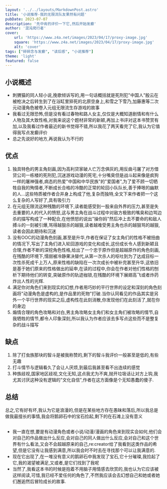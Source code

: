 ```yaml
---
layout: '../../layouts/MarkdownPost.astro'
title: '小说推荐-我的无限流队友果然有问题'
pubDate: 2023-07-07
description: '先中肯的评价一下它,然后开始发癫'
author: '混沌爬行者'
cover:
    url: 'https://www.z4a.net/images/2023/04/17/proxy-image.jpg'
    square: 'https://www.z4a.net/images/2023/04/17/proxy-image.jpg'
    alt: 'cover'
tags: ["碎碎念与发癫", "读后感", "小说推荐"]
theme: 'light'
featured: false
---
```


## 小说概述
- 刺猬猫的同人轻小说,挽歌倾诉写的,用一句话概括就是死刑犯"中国人"殷云在被枪决之后转生到了在浴缸里猝死的北原空身上,和雪之下雪乃,加藤惠等二次元动漫角色被卷入元组无限流生存游戏的故事
- 我看过无限恐怖,但是没有看过春物和路人女主,仅仅是大概知道剧情和有什么人物及其大致性格,对我来说这个题材非常的新颖,再加上书评对这本书赞赏有加,以及我看过作者最近的新书觉得不错,所以我花了两天看完了它,我认为它值得我写点发癫评价
- 总之先说好的地方,再说我认为不行的
## 优点
1. 独具特色的男主角刻画,因为高利贷家破人亡万念俱灰的,用反曲弓屠了对方借贷公司一栋楼的死刑犯,沉迷游戏动漫的死宅,十分嘴臭但是战斗起来像是疯狗一样的屠神强者,病态的热爱"中国和中华民族"的"爱国者",为了爱不顾一切牺牲自我的殉情者,不断成长合格的冷酷的正常的轮回小队队长,善于捧哏的幽默的人...这些特质被作者合并身上构成了他,复杂而独特,全文下来作者把一个这么复杂的人写好了,具有吸引力
2. 在元组无限流这种残酷的环境下,读者能感受到一股来自外界的压力,甚至是失去重要的人的代入的愤怒,这与男主角在战斗过程中对敌方极致的嘴臭和边骂边杀的描写构成了一种配合,在他愤怒的说出"操你妈"然后冲上去不要命的和敌人搏斗的一刻被引爆,骂得越狠杀的越狠,读者越难受男主角也杀的越狠骂的越狠,读者会因此期待和沉迷
3. 没有OOC的动漫角色刻画,甚至是升华,作者在保证了女主角们的性格不被扭曲的情况下,写出了主角们进入轮回游戏的变化和成长,这份成长令人感到新颖且合理,作者不断的深挖角色性格,给出了一个忠于原作但是超越原作的角色刻画,在残酷的环境下,懦弱被冷静果决替代,从第一次杀人的呕吐到为了达成目标一次性杀死成千上万人,原来性格的缺陷在一次次成长中被补完甚至升华,这依旧是基于她们原来的性格做出的延申,在读的过程中,你会在作者对他们性格的刨析下期待他们的转变,突破原作的轨迹枷锁,在残酷的环境下展翅高飞或者炸药炸出人性的光辉.
3. 满足你对角色们来到现实的幻想,作者用巧妙的平行世界的设定和深刻的角色刻画将"动漫角色是虚构的,是作品里的死物"打破.当你认同看见的作品其实是另外一个平行世界的现实之后,虚构性在此刻消散,你发现他们在此刻活了,就在你的身边
4. 煽情合理的角色攻略和对白,男主角攻略女主角们和女主角们被攻略的情节,自我牺牲的情节,都令人印象深刻,所以我认为作者应该去多写点这些而不是整复杂的战斗描写
## 缺点
1. 除了打虫族那块的智斗是被我称赞的,剩下的智斗我评价一般甚至是低的,有些无趣
2. 打斗情节与逻辑看久了会让人厌烦,到最后我甚至看不出连续的感觉
3. 种族歧视,国家地区歧视,文化无知,这点我尤为不爽,抛开垃圾话让对方上钩,我尤其讨厌这种没有逻辑的"文化自信",作者在这方面像是个无知愚蠢的傻子.
## 总结
总之,它有好有坏,我认为它是浪漫的,但是在某些地方存在愚昧和落后,所以我总是做我最擅长的事情,我会将鹅卵石中的宝石捡起,剩下的在石滩上没有意义
## 
- 我一直在想,要是有动漫角色或者小说/动漫/漫画的角色来到现实会如何,他们会对自己的作品做出什么反应,会对自己的同人做出什么反应,会对自己和这个世界有什么看法,又会不会超越原来的自己,re:creator给了我看到这类作品的希望,但是它没有让我感到满意,所以我会时不时去在寻找那个可以让我满意的.
- 现在它出现了,在一堆没有意义的鹅卵石中我发现了宝石,它十分璀璨,我捡起了它,我的渴望被满足,又或者,是它们找到了我呢
- 当然了,我看这本书的时候是抱着不用脑子用情感去欣赏的,我也认为它应该被这样阅读,可惜,我已经不爱任何的角色了,不然我应该会去幻想自己和她或者她们邂逅然后冒险成长的故事.
